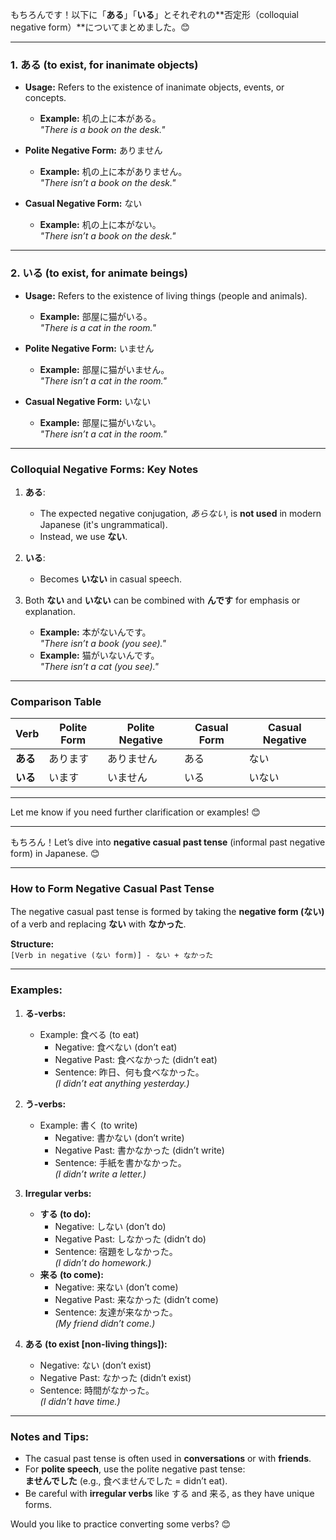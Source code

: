 もちろんです！以下に「**ある**」「**いる**」とそれぞれの**否定形（colloquial negative form）**についてまとめました。😊

---

### **1. ある (to exist, for inanimate objects)**

- **Usage:** Refers to the existence of inanimate objects, events, or concepts.
  - **Example:** 机の上に本がある。  
    *"There is a book on the desk."*

- **Polite Negative Form:** ありません  
  - **Example:** 机の上に本がありません。  
    *"There isn’t a book on the desk."*

- **Casual Negative Form:** ない  
  - **Example:** 机の上に本がない。  
    *"There isn’t a book on the desk."*

---

### **2. いる (to exist, for animate beings)**

- **Usage:** Refers to the existence of living things (people and animals).
  - **Example:** 部屋に猫がいる。  
    *"There is a cat in the room."*

- **Polite Negative Form:** いません  
  - **Example:** 部屋に猫がいません。  
    *"There isn’t a cat in the room."*

- **Casual Negative Form:** いない  
  - **Example:** 部屋に猫がいない。  
    *"There isn’t a cat in the room."*

---

### **Colloquial Negative Forms: Key Notes**
1. **ある**:
   - The expected negative conjugation, *あらない*, is **not used** in modern Japanese (it's ungrammatical).  
   - Instead, we use **ない**.

2. **いる**:
   - Becomes **いない** in casual speech.

3. Both **ない** and **いない** can be combined with **んです** for emphasis or explanation.
   - **Example:** 本がないんです。  
     *"There isn’t a book (you see)."*
   - **Example:** 猫がいないんです。  
     *"There isn’t a cat (you see)."*

---

### **Comparison Table**

| Verb       | Polite Form   | Polite Negative | Casual Form | Casual Negative |  
|------------|---------------|-----------------|-------------|-----------------|  
| **ある**   | あります       | ありません       | ある         | ない            |  
| **いる**   | います         | いません         | いる         | いない          |  

---

Let me know if you need further clarification or examples! 😊

---

もちろん！Let’s dive into **negative casual past tense** (informal past negative form) in Japanese. 😊  

---

### How to Form Negative Casual Past Tense  
The negative casual past tense is formed by taking the **negative form (ない)** of a verb and replacing **ない** with **なかった**.

**Structure:**  
`[Verb in negative (ない form)] - ない + なかった`

---

### Examples:  
1. **る-verbs:**  
   - Example: 食べる (to eat)  
     - Negative: 食べない (don’t eat)  
     - Negative Past: 食べなかった (didn’t eat)  
     - Sentence: 昨日、何も食べなかった。  
       *(I didn’t eat anything yesterday.)*

2. **う-verbs:**  
   - Example: 書く (to write)  
     - Negative: 書かない (don’t write)  
     - Negative Past: 書かなかった (didn’t write)  
     - Sentence: 手紙を書かなかった。  
       *(I didn’t write a letter.)*

3. **Irregular verbs:**  
   - **する (to do):**  
     - Negative: しない (don’t do)  
     - Negative Past: しなかった (didn’t do)  
     - Sentence: 宿題をしなかった。  
       *(I didn’t do homework.)*  
   - **来る (to come):**  
     - Negative: 来ない (don’t come)  
     - Negative Past: 来なかった (didn’t come)  
     - Sentence: 友達が来なかった。  
       *(My friend didn’t come.)*

4. **ある (to exist [non-living things]):**  
   - Negative: ない (don’t exist)  
   - Negative Past: なかった (didn’t exist)  
   - Sentence: 時間がなかった。  
       *(I didn’t have time.)*

---

### Notes and Tips:  
- The casual past tense is often used in **conversations** or with **friends**.  
- For **polite speech**, use the polite negative past tense:  
  **ませんでした** (e.g., 食べませんでした = didn’t eat).  
- Be careful with **irregular verbs** like する and 来る, as they have unique forms.  

Would you like to practice converting some verbs? 😊
